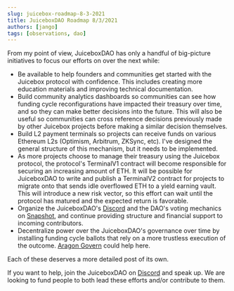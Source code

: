 ```yaml
---
slug: juicebox-roadmap-8-3-2021
title: JuiceboxDAO Roadmap 8/3/2021
authors: [jango]
tags: [observations, dao]
---
```


From my point of view, JuiceboxDAO has only a handful of big-picture initiatives to focus our efforts on over the next while:

- Be available to help founders and communities get started with the Juicebox protocol with confidence. This includes creating more education materials and improving technical documentation.
- Build community analytics dashboards so communities can see how funding cycle reconfigurations have impacted their treasury over time, and so they can make better decisions into the future. This will also be useful so communities can cross reference decisions previously made by other Juicebox projects before making a similar decision themselves.
- Build L2 payment terminals so projects can receive funds on various Ethereum L2s (Optimism, Arbitrum, ZKSync, etc). I've designed the general structure of this mechanism, but it needs to be implemented.
- As more projects choose to manage their treasury using the Juicebox protocol, the protocol's TerminalV1 contract will become responsible for securing an increasing amount of ETH. It will be possible for JuiceboxDAO to write and publish a TerminalV2 contract for projects to migrate onto that sends idle overflowed ETH to a yield earning vault. This will introduce a new risk vector, so this effort can wait until the protocol has matured and the expected return is favorable.
- Organize the JuiceboxDAO's [Discord](https://discord.com/invite/6jXrJSyDFf) and the DAO's voting mechanics on [Snapshot](https://snapshot.org/), and continue providing structure and financial support to incoming contributors.
- Decentralize power over the JuiceboxDAO's governance over time by installing funding cycle ballots that rely on a more trustless execution of the outcome. [Aragon Govern](https://aragon.org/aragon-govern) could help here.

Each of these deserves a more detailed post of its own.

If you want to help, join the JuiceboxDAO on [Discord](https://discord.gg/6jXrJSyDFf) and speak up. We are looking to fund people to both lead these efforts and/or contribute to them.
